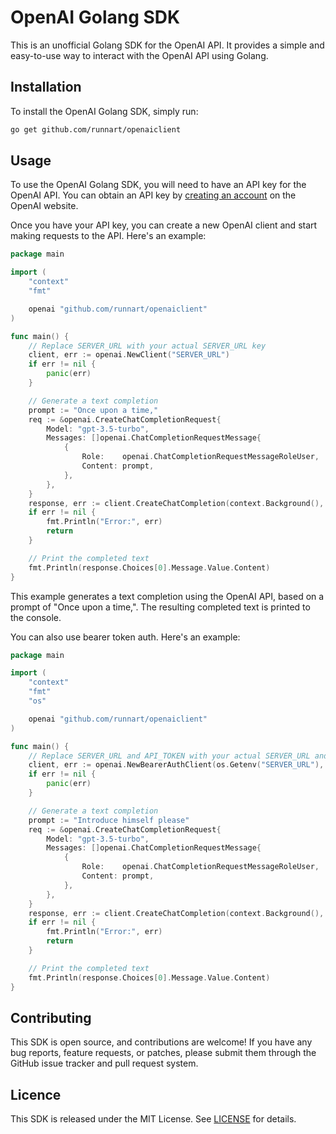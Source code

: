 # OpenAI Golang SDK

This is an unofficial Golang SDK for the OpenAI API. It provides a simple and easy-to-use way to interact with the OpenAI API using Golang.

## Installation

To install the OpenAI Golang SDK, simply run:

```sh
go get github.com/runnart/openaiclient
```

## Usage

To use the OpenAI Golang SDK, you will need to have an API key for the OpenAI API. You can obtain an API key by [creating an account](https://beta.openai.com/signup/) on the OpenAI website.

Once you have your API key, you can create a new OpenAI client and start making requests to the API. Here's an example:

```go
package main

import (
	"context"
	"fmt"

	openai "github.com/runnart/openaiclient"
)

func main() {
	// Replace SERVER_URL with your actual SERVER_URL key
	client, err := openai.NewClient("SERVER_URL")
	if err != nil {
		panic(err)
	}

	// Generate a text completion
	prompt := "Once upon a time,"
	req := &openai.CreateChatCompletionRequest{
		Model: "gpt-3.5-turbo",
		Messages: []openai.ChatCompletionRequestMessage{
			{
				Role:    openai.ChatCompletionRequestMessageRoleUser,
				Content: prompt,
			},
		},
	}
	response, err := client.CreateChatCompletion(context.Background(), req)
	if err != nil {
		fmt.Println("Error:", err)
		return
	}

	// Print the completed text
	fmt.Println(response.Choices[0].Message.Value.Content)
}


```

This example generates a text completion using the OpenAI API, based on a prompt of "Once upon a time,". The resulting completed text is printed to the console.

You can also use bearer token auth. Here's an example:

```go
package main

import (
	"context"
	"fmt"
	"os"

	openai "github.com/runnart/openaiclient"
)

func main() {
	// Replace SERVER_URL and API_TOKEN with your actual SERVER_URL and API_TOKEN values
	client, err := openai.NewBearerAuthClient(os.Getenv("SERVER_URL"), os.Getenv("API_TOKEN"))
	if err != nil {
		panic(err)
	}

	// Generate a text completion
	prompt := "Introduce himself please"
	req := &openai.CreateChatCompletionRequest{
		Model: "gpt-3.5-turbo",
		Messages: []openai.ChatCompletionRequestMessage{
			{
				Role:    openai.ChatCompletionRequestMessageRoleUser,
				Content: prompt,
			},
		},
	}
	response, err := client.CreateChatCompletion(context.Background(), req)
	if err != nil {
		fmt.Println("Error:", err)
		return
	}

	// Print the completed text
	fmt.Println(response.Choices[0].Message.Value.Content)
}

```

## Contributing

This SDK is open source, and contributions are welcome! If you have any bug reports, feature requests, or patches, please submit them through the GitHub issue tracker and pull request system.

## Licence

This SDK is released under the MIT License. See [LICENSE](https://github.com/runnart/openaiclient/LICENSE) for details.
